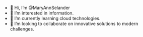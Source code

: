 - 👋 Hi, I’m @MaryAnnSelander
- 👀 I’m interested in information.
- 🌱 I’m currently learning cloud technologies.
- 💞️ I’m looking to collaborate on innovative solutions to modern challenges.


<!---
MaryAnnSelander/MaryAnnSelander is a ✨ special ✨ repository because its `README.md` (this file) appears on your GitHub profile.
You can click the Preview link to take a look at your changes.
--->
